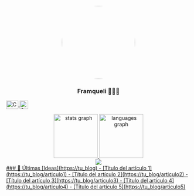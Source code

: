<p align="center" width="300">
   <img align="center" width="200" src="https://avatars.githubusercontent.com/u/127222352?s=400&u=dec40d63109a3792ab178b51068e7d9e40b8fab2&v=4" style="border-radius: 50%;" />
   <h3 align="center"> Framqueli 👨🏻‍💻</h3>
</p>

<p align="center">

  <span style="width: 8px;"> </span>
   <a href="https://www.youtube.com/channel/UCkFV8dmKlR0swj3y7oRTXCA" target="blank">
    <img align="center" src="https://upload.wikimedia.org/wikipedia/commons/0/09/YouTube_full-color_icon_%282017%29.svg" alt="Canal de YouTube de Framqueli" height="23px" width="33px" />
  </a>
  <span style="width: 8px;"> </span>
  <a href="https://instagram.com/tu_canal" target="blank">
    <img align="center" src="https://upload.wikimedia.org/wikipedia/commons/e/e7/Instagram_logo_2016.svg" alt="Canal de Instagram de Framqueli" height="23px" width="23px" />
</p>


<div align="center">
  <img src="https://github-readme-stats.vercel.app/api?username=FraMqueli&hide_title=false&hide_rank=false&show_icons=true&include_all_commits=true&count_private=true&disable_animations=false&theme=dracula&locale=en&hide_border=false" height="120" alt="stats graph"  />
  <img src="https://github-readme-stats.vercel.app/api/top-langs?username=FraMqueli&locale=en&hide_title=false&layout=compact&card_width=320&langs_count=5&theme=dracula&hide_border=false" height="120" alt="languages graph"  />
</div>

<div align="center">
    <img src="https://th.bing.com/th/id/R.7b83b010c1b941aad40ecacd7bad6520?rik=kXuhpdMQN73vYQ&riu=http%3a%2f%2fi0.kym-cdn.com%2fphotos%2fimages%2foriginal%2f001%2f055%2f436%2f1e4.gif&ehk=2ZLoHo%2fm%2flU7m%2bULWQoQNJBiACunC05s1uoVHiIkPzI%3d&risl=&pid=ImgRaw&r=0"/>
</div>
### 📝 Últimas [Ideas](https://tu_blog)
- [Título del artículo 1](https://tu_blog/articulo1)
- [Título del artículo 2](https://tu_blog/articulo2)
- [Título del artículo 3](https://tu_blog/articulo3)
- [Título del artículo 4](https://tu_blog/articulo4)
- [Título del artículo 5](https://tu_blog/articulo5)


